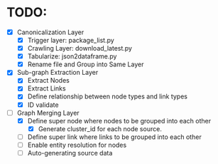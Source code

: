 # TODO:
- [X] Canonicalization Layer
    - [X] Trigger layer: package_list.py
    - [X] Crawling Layer: download_latest.py
    - [X] Tabularize: json2dataframe.py
    - [X] Rename file and Group into Same Layer
- [X] Sub-graph Extraction Layer
    - [X] Extract Nodes
    - [X] Extract Links
    - [X] Define relationship between node types and link types
    - [X] ID validate
- [ ] Graph Merging Layer
    - [X] Define super node where nodes to be grouped into each other 
        - [X] Generate cluster_id for each node source.
    - [ ] Define super link where links to be grouped into each other
    - [ ] Enable entity resolution for nodes
    - [ ] Auto-generating source data 